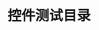<!--
 * @Descripttion: 
 * @version: 
 * @Author: wenq
 * @Date: 2020-02-17 16:44:16
 * @LastEditors: wenq
 * @LastEditTime: 2020-02-17 16:45:27
 -->
# 控件测试目录